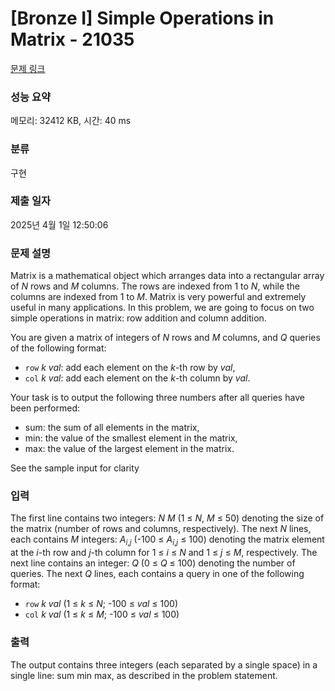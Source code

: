 # [Bronze I] Simple Operations in Matrix - 21035 

[문제 링크](https://www.acmicpc.net/problem/21035) 

### 성능 요약

메모리: 32412 KB, 시간: 40 ms

### 분류

구현

### 제출 일자

2025년 4월 1일 12:50:06

### 문제 설명

<p>Matrix is a mathematical object which arranges data into a rectangular array of <em>N</em> rows and <em>M</em> columns. The rows are indexed from 1 to <em>N</em>, while the columns are indexed from 1 to <em>M</em>. Matrix is very powerful and extremely useful in many applications. In this problem, we are going to focus on two simple operations in matrix: row addition and column addition.</p>

<p>You are given a matrix of integers of <em>N</em> rows and <em>M</em> columns, and <em>Q</em> queries of the following format:</p>

<ul>
	<li><code>row</code> <em>k</em> <em>val</em>: add each element on the <em>k</em>-th row by <em>val</em>,</li>
	<li><code>col</code> <em>k</em> <em>val</em>: add each element on the <em>k</em>-th column by <em>val</em>.</li>
</ul>

<p>Your task is to output the following three numbers after all queries have been performed:</p>

<ul>
	<li>sum: the sum of all elements in the matrix,</li>
	<li>min: the value of the smallest element in the matrix,</li>
	<li>max: the value of the largest element in the matrix.</li>
</ul>

<p>See the sample input for clarity</p>

### 입력 

 <p>The first line contains two integers: <em>N</em> <em>M</em> (1 ≤ <em>N</em>, <em>M</em> ≤ 50) denoting the size of the matrix (number of rows and columns, respectively). The next <em>N</em> lines, each contains <em>M</em> integers: <em>A<sub>i</sub></em><sub>,<em>j</em></sub> (-100 ≤ <em>A<sub>i</sub></em><sub>,<em>j</em></sub> ≤ 100) denoting the matrix element at the <em>i</em>-th row and <em>j</em>-th column for 1 ≤ <em>i</em> ≤ <em>N</em> and 1 ≤ <em>j</em> ≤ <em>M</em>, respectively. The next line contains an integer: <em>Q</em> (0 ≤ <em>Q</em> ≤ 100) denoting the number of queries. The next <em>Q</em> lines, each contains a query in one of the following format:</p>

<ul>
	<li><code>row</code> <em>k</em> <em>val</em> (1 ≤ <em>k</em> ≤ <em>N</em>; -100 ≤ <em>val</em> ≤ 100)</li>
	<li><code>col</code> <em>k</em> <em>val</em> (1 ≤ <em>k</em> ≤ <em>M</em>; -100 ≤ <em>val</em> ≤ 100)</li>
</ul>

### 출력 

 <p>The output contains three integers (each separated by a single space) in a single line: sum min max, as described in the problem statement.</p>

